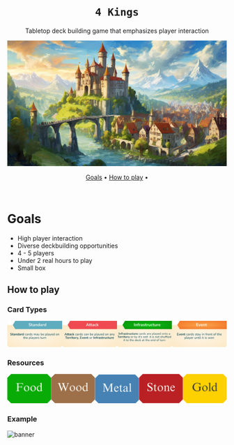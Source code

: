 <div align="center">
  
  # `4 Kings`
  
Tabletop deck building game that emphasizes player interaction
<!-- <img src="https://beehiiv-images-production.s3.amazonaws.com/uploads/asset/file/971f362a-f3fa-427f-b619-7e04cc135d17/fabric-logo-miessler-transparent.png?t=1704525002" alt="fabriclogo" width="400" height="400"/> -->

<img src="./media/banner.jpg" alt="banner"/>

[Goals](#goals) •
[How to play](#how-to-play) •

</div>

<br />

# Goals

- High player interaction
- Diverse deckbuilding opportunities
- 4 - 5 players
- Under 2 real hours to play
- Small box
  
## How to play


### Card Types
<img src="./media/card-types.png" alt="banner"/>

### Resources
<img src="./media/resources.svg" alt="banner"/>

### Example

<img src="./media/banner.png" alt="banner"/>
